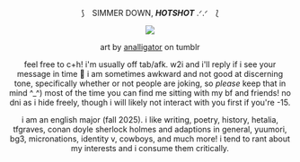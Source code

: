 <div align="center">

⟆ ⠀SIMMER DOWN, ***HOTSHOT*** .ᐟ.ᐟ ⠀⟅

![](https://i.imgur.com/hoJ4OYi.png)

art by [analligator](https://www.tumblr.com/analligatorr/676908344693456896/happy-belated-birthday-sunshine) on tumblr


feel free to c+h! i'm usually off tab/afk. w2i and i'll reply if i see your message in time 🤍 i am sometimes awkward and not good at discerning tone, specifically whether or not people are joking, so *please* keep that in mind ^_^) most of the time you can find me sitting with my bf and friends! no dni as i hide freely, though i will likely not interact with you first if you're -15.

i am an english major (fall 2025). i like writing, poetry, history, hetalia, tfgraves, conan doyle sherlock holmes and adaptions in general, yuumori, bg3, micronations, identity v, cowboys, and much more! i tend to rant about my interests and i consume them critically.
